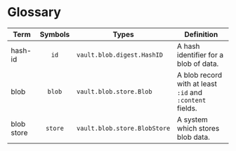 Glossary
========

| Term       | Symbols | Types                        | Definition |
|------------|:-------:|------------------------------|------------|
| hash-id    | `id`    | `vault.blob.digest.HashID`   | A hash identifier for a blob of data. |
| blob       | `blob`  | `vault.blob.store.Blob`      | A blob record with at least `:id` and `:content` fields. |
| blob store | `store` | `vault.blob.store.BlobStore` | A system which stores blob data. |
